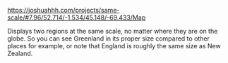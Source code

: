 https://joshuahhh.com/projects/same-scale/#7.96/52.714/-1.534/45.148/-69.433/Map

Displays two regions at the same scale, no matter where they are on the globe. So you can see Greenland in its proper size compared to other places for example, or note that England is roughly the same size as New Zealand.